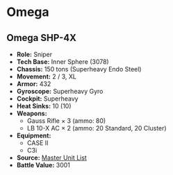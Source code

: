 # Omega
## Omega SHP-4X
- **Role:** Sniper
- **Tech Base:** Inner Sphere (3078)
- **Chassis:** 150 tons (Superheavy Endo Steel)
- **Movement:** 2 / 3, XL
- **Armor:** 432
- **Gyroscope:** Superheavy Gyro
- **Cockpit:** Superheavy
- **Heat Sinks:** 10 (10)
- **Weapons:**
  - Gauss Rifle × 3 (ammo: 80)
  - LB 10-X AC × 2 (ammo: 20 Standard, 20 Cluster)
- **Equipment:**
  - CASE II
  - C3i
- **Source:** [Master Unit List](http://masterunitlist.info/Unit/Details/4746/omega-shp-x4)
- **Battle Value:** 3001

